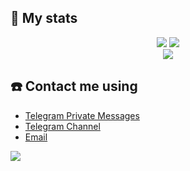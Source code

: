 ## 🚀 My stats

<div align="center">
  <img src="https://github-readme-stats.vercel.app/api?username=nor1vin&show_icons=true&count_private=true&theme=monokai&hide_border=true&bg_color=00000000">
  <img src="https://github-readme-stats.vercel.app/api/top-langs/?username=nor1vin&show_icons=true&layout=compact&langs_count=10&include_all_commits=true&hide_progress=false&hide_border=true&theme=monokai&bg_color=00000000"><br>
  <img src="https://github-readme-streak-stats.herokuapp.com/?user=nor1vin&hide_border=true&theme=monokai&background=FFFFFF00">
</div>


## ☎️ Contact me using

- [Telegram Private Messages ](https://t.me/nor1vin)
- [Telegram Channel](https://t.me/norv1n)
- [Email](nor1vin.code@gmail.com)

<img src="https://capsule-render.vercel.app/api?type=waving&color=gradient&height=100&section=footer">
